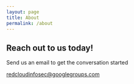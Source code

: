 ```yaml
---
layout: page
title: About
permalink: /about
---
```



## Reach out to us today!
Send us an email to get the conversation started

[redcloudinfosec@googlegroups.com](mailto:redcloudinfosec@googlegroups.com)


